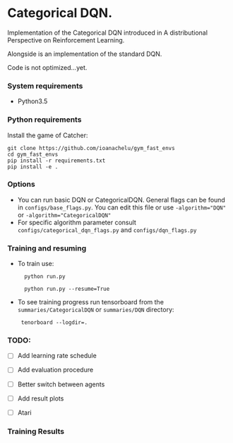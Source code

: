 # Categorical DQN.

Implementation of the Categorical DQN introduced in A distributional Perspective on Reinforcement Learning.

Alongside is an implementation of the standard DQN.

Code is not optimized...yet.

### System requirements

* Python3.5

### Python requirements

Install the game of Catcher:

    git clone https://github.com/ioanachelu/gym_fast_envs
    cd gym_fast_envs
    pip install -r requirements.txt
    pip install -e .
    
### Options

* You can run basic DQN or CategoricalDQN. General flags can be found in ```configs/base_flags.py```. 
You can edit this file or use  ```-algorithm="DQN"``` or ```-algorithm="CategoricalDQN"```
* For specific algorithm parameter consult ```configs/categorical_dqn_flags.py``` and ```configs/dqn_flags.py```

### Training and resuming

* To train use:

        python run.py
        
        python run.py --resume=True
        
* To see training progress run tensorboard from the ```summaries/CategoricalDQN``` or ```summaries/DQN``` directory:
       
       tenorboard --logdir=.

### TODO:
- [ ] Add learning rate schedule
- [ ] Add evaluation procedure
- [ ] Better switch between agents
- [ ] Add result plots
- [ ] Atari


### Training Results


